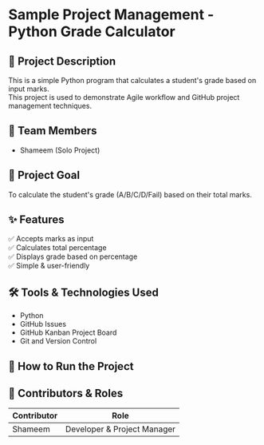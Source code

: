 # Sample Project Management - Python Grade Calculator

## 📌 Project Description
This is a simple Python program that calculates a student's grade based on input marks.  
This project is used to demonstrate Agile workflow and GitHub project management techniques.

## 👥 Team Members
- Shameem (Solo Project)

## 🎯 Project Goal
To calculate the student's grade (A/B/C/D/Fail) based on their total marks.

## ✨ Features
✅ Accepts marks as input  
✅ Calculates total percentage  
✅ Displays grade based on percentage  
✅ Simple & user-friendly  

## 🛠 Tools & Technologies Used
- Python
- GitHub Issues
- GitHub Kanban Project Board
- Git and Version Control

## 🚀 How to Run the Project
## 📂 Contributors & Roles
| Contributor | Role |
|-------------|------|
| Shameem | Developer & Project Manager |
